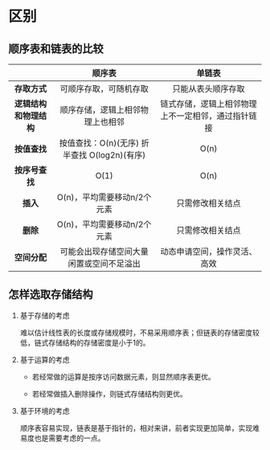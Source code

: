 # 区别

## 顺序表和链表的比较

|                        |                    顺序表                    |                       单链表                       |
| :--------------------: | :------------------------------------------: | :------------------------------------------------: |
|      **存取方式**      |            可顺序存取，可随机存取            |                 只能从表头顺序存取                 |
| **逻辑结构和物理结构** |       顺序存储，逻辑上相邻物理上也相邻       | 链式存储，逻辑上相邻物理上不一定相邻，通过指针链接 |
|      **按值查找**      | 按值查找：O(n)(无序) 折半查找 O(log2n)(有序) |                        O(n)                        |
|     **按序号查找**     |                     O(1)                     |                        O(n)                        |
|        **插入**        |         O(n)，平均需要移动n/2个元素          |                  只需修改相关结点                  |
|        **删除**        |         O(n)，平均需要移动n/2个元素          |                  只需修改相关结点                  |
|      **空间分配**      |   可能会出现存储空间大量闲置或空间不足溢出   |            动态申请空间，操作灵活、高效            |

## 怎样选取存储结构

1. 基于存储的考虑

   难以估计线性表的长度或存储规模时，不易采用顺序表；但链表的存储密度较低，链式存储结构的存储密度是小于1的。

2. 基于运算的考虑

   * 若经常做的运算是按序访问数据元素，则显然顺序表更优。

   * 若经常做插入删除操作，则链式存储结构则更优。

3. 基于环境的考虑

   顺序表容易实现，链表是基于指针的，相对来讲，前者实现更加简单，实现难易度也是需要考虑的一点。

